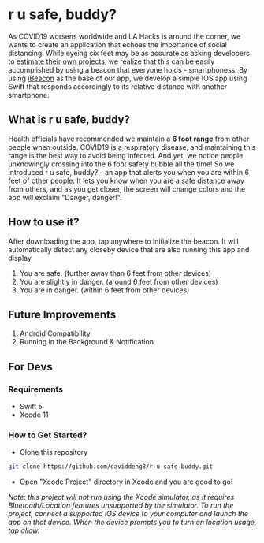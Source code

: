 # r u safe, buddy?
As COVID19 worsens worldwide and LA Hacks is around the corner, we wants to create an application that echoes the importance of social distancing. While eyeing six feet may be as accurate as asking developers to [estimate their own projects](http://improvingwetware.com/pages/WhenEstimateIsWrong), we realize that this can be easily accomplished by using a beacon that everyone holds - smartphoness. By using [iBeacon](https://developer.apple.com/ibeacon/) as the base of our app, we develop a simple IOS app using Swift that responds accordingly to its relative distance with another smartphone.

## What is r u safe, buddy?
Health officials have recommended we maintain a **6 foot range** from other people when outside. COVID19 is a respiratory disease, and maintaining this range is the best way to avoid being infected. And yet, we notice people unknowingly crossing into the 6 foot safety bubble all the time! So we introduced r u safe, buddy? - an app that alerts you when you are within 6 feet of other people. It lets you know when you are a safe distance away from others, and as you get closer, the screen will change colors and the app will exclaim "Danger, danger!".

## How to use it?
After downloading the app, tap anywhere to initialize the beacon. It will automatically detect any closeby device that are also running this app and display
1. You are safe. (further away than 6 feet from other devices)
2. You are slightly in danger. (around 6 feet from other devices)
3. You are in danger. (within 6 feet from other devices)

## Future Improvements
1. Android Compatibility
2. Running in the Background & Notification

## For Devs
### Requirements
* Swift 5
* Xcode 11

### How to Get Started?
* Clone this repository
```bash
git clone https://github.com/daviddeng8/r-u-safe-buddy.git
```

* Open "Xcode Project" directory in Xcode and you are good to go!

*Note: this project will not run using the Xcode simulator, as it requires Bluetooth/Location features unsupported by the simulator. To run the project, connect a supported iOS device to your computer and launch the app on that device. When the device prompts you to turn on location usage, tap allow.*
